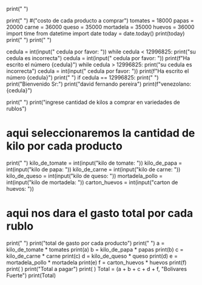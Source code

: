 
print(" ")

print(" ")
#("costo de cada producto a comprar")
tomates = 18000
papas = 20000
carne = 36000
queso = 35000
mortadela = 35000
huevos = 36000
import time
from datetime import date
today = date.today()
print(today)
print(" ")
print(" ")

cedula = int(input(" cedula por favor: "))
while cedula < 12996825:
    print("su cedula es incorrecta")
    cedula = int(input(" cedula por favor: "))
    print(f"Ha escrito el número {cedula}")
while cedula > 12996825:
    print("su cedula es incorrecta")
    cedula = int(input(" cedula por favor: "))
    print(f"Ha escrito el número {cedula}")
    print(" ")
if cedula == 12996825:
    print(" ")
    print("Bienvenido Sr:")
    print("david fernando pereira")
    print(f"venezolano: {cedula}")

print(" ")
print("ingrese cantidad de kilos a comprar en variedades de rublos")
# aqui seleccionaremos la cantidad de kilo por cada producto
print(" ")
kilo_de_tomate = int(input("kilo de tomate:     "))
kilo_de_papa = int(input("kilo de papa:       "))
kilo_de_carne = int(input("kilo de carne:      "))
kilo_de_queso = int(input("kilo de queso:      "))
mortadela_pollo = int(input("kilo de mortadela:  "))
carton_huevos = int(input("carton de huevos:   "))
# aqui nos dara el gasto total por cada rublo
print(" ")
print("total de gasto por cada producto")
print(" ")
a = kilo_de_tomate * tomates
print(a)
b = kilo_de_papa * papas
print(b)
c = kilo_de_carne * carne
print(c)
d = kilo_de_queso * queso
print(d)
e = mortadela_pollo * mortadela
print(e)
f = carton_huevos * huevos
print(f)
print( )
print("Total a pagar")
print( )
Total = (a + b + c + d + f, "Bolivares Fuerte")
print(Total)

